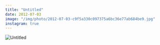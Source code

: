 ```yaml
---
title: "Untitled"
date: 2012-07-03
image: "/img/photo/2012-07-03-c9f5a330c097375a6bc36e77ab684be9.jpg"
instagram: true
---
```


![Untitled](/img/photo/2012-07-03-c9f5a330c097375a6bc36e77ab684be9.jpg)
